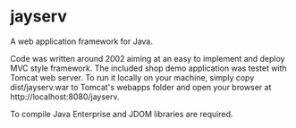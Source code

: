 # jayserv
A web application framework for Java. 

Code was written around 2002 aiming at an easy to implement and deploy MVC style framework. The included shop demo application was testet with Tomcat web server. To run it locally on your machine, simply copy dist/jayserv.war to Tomcat's webapps folder and open your browser at http://localhost:8080/jayserv.

To compile Java Enterprise and JDOM libraries are required.
